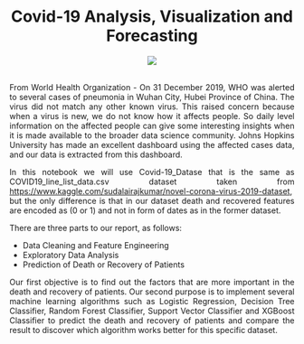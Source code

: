 <div align="center">
  
# Covid-19 Analysis, Visualization and Forecasting
</div>


<div align="center">
<img src="https://user-images.githubusercontent.com/69224996/97096485-fbd98300-1621-11eb-8230-3f30c6d2f320.jpg" >
</div>

<br />


<div align="justify">

From World Health Organization - On 31 December 2019, WHO was alerted to several cases of pneumonia in Wuhan City, Hubei Province of China. The virus did not match any other known virus. This raised concern because when a virus is new, we do not know how it affects people. So daily level information on the affected people can give some interesting insights when it is made available to the broader data science community. Johns Hopkins University has made an excellent dashboard using the affected cases data, and our data is extracted from this dashboard.

In this notebook we will use Covid-19_Datase that is the same as COVID19_line_list_data.csv dataset taken from https://www.kaggle.com/sudalairajkumar/novel-corona-virus-2019-dataset, but the only difference is that in our dataset death and recovered features are encoded as (0 or 1) and not in form of dates as in the former dataset.

There are three parts to our report, as follows:

- Data Cleaning and Feature Engineering
- Exploratory Data Analysis
- Prediction of Death or Recovery of Patients

Our first objective is to find out the factors that are more important in the death and recovery of patients. Our second purpose is to implement several machine learning algorithms such as Logistic Regression, Decision Tree Classifier, Random Forest Classifier, Support Vector Classifier and XGBoost Classifier to predict the death and recovery of patients and compare the result to discover which algorithm works better for this specific dataset.

</div>



